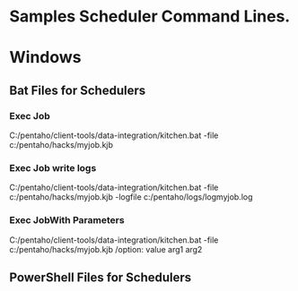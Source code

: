 # Samples Scheduler Command Lines.


# Windows 
## Bat Files for Schedulers

### Exec Job
C:/pentaho/client-tools/data-integration/kitchen.bat -file c:/pentaho/hacks/myjob.kjb

### Exec Job write logs
C:/pentaho/client-tools/data-integration/kitchen.bat -file c:/pentaho/hacks/myjob.kjb -logfile c:/pentaho/logs/logmyjob.log

### Exec JobWith Parameters
C:/pentaho/client-tools/data-integration/kitchen.bat -file c:/pentaho/hacks/myjob.kjb /option: value arg1 arg2


## PowerShell Files for Schedulers

